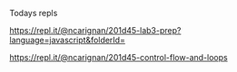Todays repls

https://repl.it/@ncarignan/201d45-lab3-prep?language=javascript&folderId=

https://repl.it/@ncarignan/201d45-control-flow-and-loops